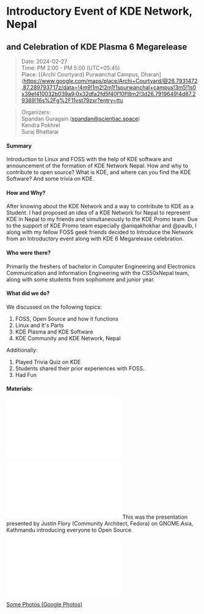 # Introductory Event of KDE Network, Nepal
## and Celebration of KDE Plasma 6 Megarelease

> Date: 2024-02-27  
> Time: PM 2:00 - PM 5:00 (UTC+05:45)  
> Place: [(Archi Courtyard) Purwanchal Campus, Dharan](https://www.google.com/maps/place/Archi+Courtyard/@26.7931472,87.2897937,17z/data=!4m9!1m2!2m1!1spurwanchal+campus!3m5!1s0x39ef410032b039a9:0x32dfa2fd5f40f10f!8m2!3d26.7919649!4d87.29369!16s%2Fg%2F11vst79zxr?entry=ttu  

> Organizers:  
> Spandan Guragain (spandan@scientiac.space)  
> Kendra Pokhrel  
> Suraj Bhattarai  

#### Summary
Introduction to Linux and FOSS with the help of KDE software and announcement of the formation of KDE Network Nepal. How and why to contribute to open source? What is KDE, and where can you find the KDE Software? And some trivia on KDE.

#### How and Why?
After knowing about the KDE Network and a way to contribute to KDE as a Student. I had proposed an idea of a KDE Network for Nepal to represent KDE in Nepal to my friends and simultaneously to the KDE Promo team. Due to the support of KDE Promo team especially @aniqakhokhar and @paulb, I along with my fellow FOSS geek friends decided to Introduce the Network from an Introductory event along with KDE 6 Megarelease celebration.

#### Who were there?
Primarily the freshers of bachelor in Computer Engineering and Electronics Communication and Information Engineering with the CS50xNepal team, along with some students from sophomore and junior year.

#### What did we do?
We discussed on the following topics:
1. FOSS, Open Source and how it functions
2. Linux and It's Parts
3. KDE Plasma and KDE Software
4. KDE Community and KDE Network, Nepal

Additionally:
1. Played Trivia Quiz on KDE
2. Students shared their prior experiences with FOSS.
3. Had Fun

#### Materials:

![linux.html](nodes/images/linux.html)

![open_source.odp](nodes/images/open_souce.odp)
This was the presentation presented by Justin Flory (Community Architect, Fedora) on GNOME.Asia, Kathmandu introducing everyone to Open Source.

![kde.odp](nodes/images/kde.odp)

[Some Photos (Google Photos)](https://photos.app.goo.gl/Y8SoCBgAherXZue56)
